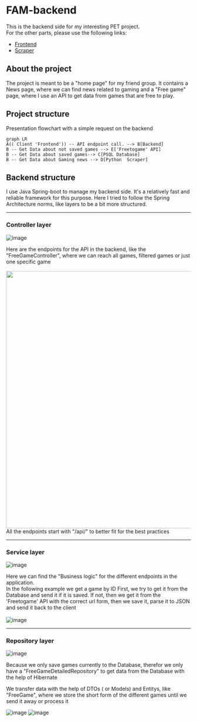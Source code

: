# FAM-backend

This is the backend side for my interesting PET project.  
For the other parts, please use the following links:

- [Frontend](https://github.com/csipkek98/FAM-frontend)
- [Scraper](https://github.com/csipkek98/FAM-scraper)

## About the project
The project is meant to be a "home page" for my friend group. It contains a News page, where we can find news related to gaming and a "Free game" page, where I use an API to get data from games that are free to play.

## Project structure

Presentation flowchart with a simple request on the backend
```mermaid
graph LR
A(( Client 'Frontend')) -- API endpoint call. --> B[Backend]
B -- Get Data about not saved games --> E['Freetogame' API]
B -- Get Data about saved games--> C[PSQL Database]
B -- Get Data about Gaming news --> D[Python  Scraper]
```

## Backend structure

I use Java Spring-boot to manage my backend side. It's a relatively fast and reliable framework for this purpose. Here I tried to follow the Spring Architecture norms, like layers to be a bit more structured.
<hr>
    
### Controller layer

![image](https://user-images.githubusercontent.com/90270578/236260895-82d5f8a4-b5ae-4353-9dbf-70953f712dfd.png)<br>

Here are the endpoints for the API in the backend, like the "FreeGameController", where we can reach all games, filtered games or just one specific game<br><br>
<img src="https://user-images.githubusercontent.com/90270578/236261158-7dd19f9c-5c3c-4320-b7f8-31ad051bb131.png" width="700px"><br>
All the endpoints start with "/api/" to better fit for the best practices
<hr>

### Service layer

![image](https://user-images.githubusercontent.com/90270578/236266212-d27616b4-be04-4a00-8d41-93615aaf131d.png)


Here we can find the "Business logic" for the different endpoints in the application.  
In the following example we get a game by ID
First, we try to get it from the Database and send it if it is saved. If not, then we get it from the 'Freetogame' API with the correct url form, then we save it, parse it to JSON and send it back to the client<br><br>
![image](https://user-images.githubusercontent.com/90270578/236265518-08a639c9-4de7-4ed1-bd1f-e648e324b4b2.png)
<hr>

### Repository layer

![image](https://user-images.githubusercontent.com/90270578/236266153-c5b6295b-eb55-4071-82bf-7e8c63055d30.png)


Because we only save games currently to the Database, therefor we only have a "FreeGameDetailedRepository" to get data from the Database with the help of Hibernate

We transfer data with the help of DTOs ( or Models) and Entitys, like "FreeGame", where we store the short form of the different games until we send it away or process it

![image](https://user-images.githubusercontent.com/90270578/236268399-a6575cec-d528-4684-a5f1-abc55dd1793b.png)
![image](https://user-images.githubusercontent.com/90270578/236268362-77ef90bf-9885-4f84-b53f-6f9a1f82408d.png)
